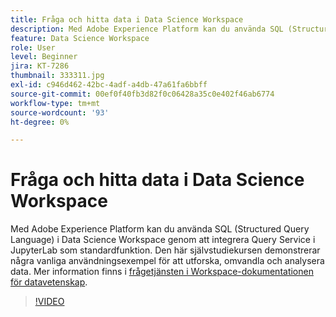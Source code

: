 ```yaml
---
title: Fråga och hitta data i Data Science Workspace
description: Med Adobe Experience Platform kan du använda SQL (Structured Query Language) i Data Science Workspace genom att integrera Query Service i JupyterLab som standardfunktion.
feature: Data Science Workspace
role: User
level: Beginner
jira: KT-7286
thumbnail: 333311.jpg
exl-id: c946d462-42bc-4adf-a4db-47a61fa6bbff
source-git-commit: 00ef0f40fb3d82f0c06428a35c0e402f46ab6774
workflow-type: tm+mt
source-wordcount: '93'
ht-degree: 0%

---
```


# Fråga och hitta data i Data Science Workspace

Med Adobe Experience Platform kan du använda SQL (Structured Query Language) i Data Science Workspace genom att integrera Query Service i JupyterLab som standardfunktion. Den här självstudiekursen demonstrerar några vanliga användningsexempel för att utforska, omvandla och analysera data. Mer information finns i [frågetjänsten i Workspace-dokumentationen för datavetenskap](https://experienceleague.adobe.com/docs/experience-platform/data-science-workspace/jupyterlab/query-service.html).

>[!VIDEO](https://video.tv.adobe.com/v/333311)
